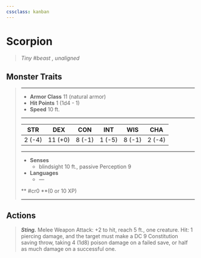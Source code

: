 ```yaml
---
cssclass: kanban
---
```


# Scorpion
>*Tiny #beast , unaligned*
## Monster Traits
>___
>- **Armor Class** 11 (natural armor)
>- **Hit Points** 1 (1d4 - 1)
>- **Speed** 10 ft.
>___
>|STR|DEX|CON|INT|WIS|CHA|
>|:---:|:---:|:---:|:---:|:---:|:---:|
>|2 (-4)|11 (+0)|8 (-1)|1 (-5)|8 (-1)|2 (-4)|
>___
>- **Senses**
>	 - blindsight 10 ft., passive Perception 9
>- **Languages**
>	 - —
>
> ** #cr0 **(0 or 10 XP)
>___
## Actions
>***Sting.*** Melee Weapon Attack: +2 to hit, reach 5 ft., one creature. Hit: 1 piercing damage, and the target must make a DC 9 Constitution saving throw, taking 4 (1d8) poison damage on a failed save, or half as much damage on a successful one.